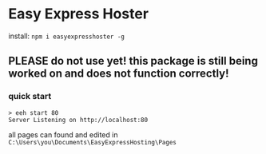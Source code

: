 # Easy Express Hoster

install: `npm i easyexpresshoster -g`

## PLEASE do not use yet! this package is still being worked on and does not function correctly!

### quick start

```console
> eeh start 80
Server Listening on http://localhost:80
```
all pages can found and edited in `C:\Users\you\Documents\EasyExpressHosting\Pages`